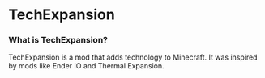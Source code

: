 # TechExpansion

### What is TechExpansion?
TechExpansion is a mod that adds technology to Minecraft. It was inspired by mods like Ender IO and Thermal Expansion.
